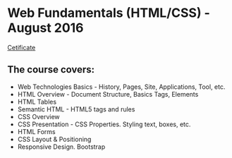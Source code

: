 # Web Fundamentals (HTML/CSS) - August 2016
[Cetificate](https://softuni.bg/certificates/details/14016/8264f24f)

## The course covers:

- Web Technologies Basics - History, Pages, Site, Applications,
Tool, etc.
- HTML Overview - Document Structure, Basics Tags, Elements
- HTML Tables
- Semantic HTML - HTML5 tags and rules
- CSS Overview
- CSS Presentation - CSS Properties. Styling text, boxes, etc.
- HTML Forms
- CSS Layout & Positioning
- Responsive Design. Bootstrap

